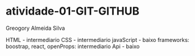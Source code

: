 # atividade-01-GIT-GITHUB

Greogory Almeida Silva

HTML - intermediario
CSS - intermediario
javaScript - baixo
frameworks: boostrap, react, openProps: intermediario
Api - baixo